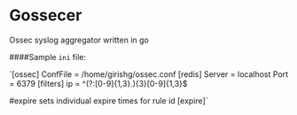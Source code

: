 # Gossecer
Ossec syslog aggregator written in go

####Sample `ini` file:

`[ossec]
 ConfFile = /home/girishg/ossec.conf
 [redis]
 Server = localhost
 Port = 6379
 [filters]
 ip = ^(?:[0-9]{1,3}\.){3}[0-9]{1,3}$
 
 #expire sets individual expire times for rule id
 [expire]`